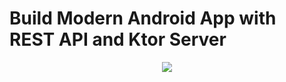 # Build Modern Android App with REST API and Ktor Server

<p align="center">
  <img src="https://i.postimg.cc/4yX4vXCZ/Boruto.png" href="">
